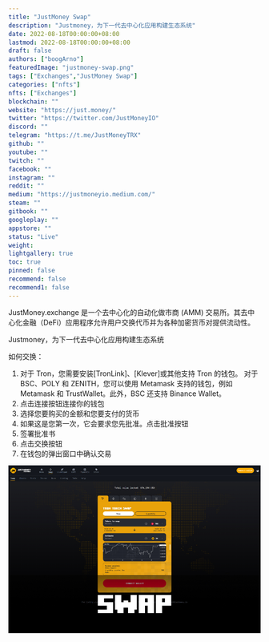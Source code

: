 ```yaml
---
title: "JustMoney Swap"
description: "Justmoney，为下一代去中心化应用构建生态系统"
date: 2022-08-18T00:00:00+08:00
lastmod: 2022-08-18T00:00:00+08:00
draft: false
authors: ["boogArno"]
featuredImage: "justmoney-swap.png"
tags: ["Exchanges","JustMoney Swap"]
categories: ["nfts"]
nfts: ["Exchanges"]
blockchain: ""
website: "https://just.money/"
twitter: "https://twitter.com/JustMoneyIO"
discord: ""
telegram: "https://t.me/JustMoneyTRX"
github: ""
youtube: ""
twitch: ""
facebook: ""
instagram: ""
reddit: ""
medium: "https://justmoneyio.medium.com/"
steam: ""
gitbook: ""
googleplay: ""
appstore: ""
status: "Live"
weight: 
lightgallery: true
toc: true
pinned: false
recommend: false
recommend1: false
---
```

JustMoney.exchange 是一个去中心化的自动化做市商 (AMM) 交易所。其去中心化金融（DeFi）应用程序允许用户交换代币并为各种加密货币对提供流动性。

Justmoney，为下一代去中心化应用构建生态系统

如何交换：

1. 对于 Tron，您需要安装[TronLink]、[Klever]或其他支持 Tron 的钱包。
   对于 BSC、POLY 和 ZENITH，您可以使用 Metamask 支持的钱包，例如 Metamask 和 TrustWallet。此外，BSC 还支持 Binance Wallet。
2. 点击连接按钮连接你的钱包
3. 选择您要购买的金额和您要支付的货币
4. 如果这是您第一次，它会要求您先批准。点击批准按钮
5. 签署批准书
6. 点击交换按钮
7. 在钱包的弹出窗口中确认交易

![justmoneyexchange-dapp-exchanges-tron-image1_d2ca626171cec9b153926a782ac41471](justmoneyexchange-dapp-exchanges-tron-image1_d2ca626171cec9b153926a782ac41471.png)